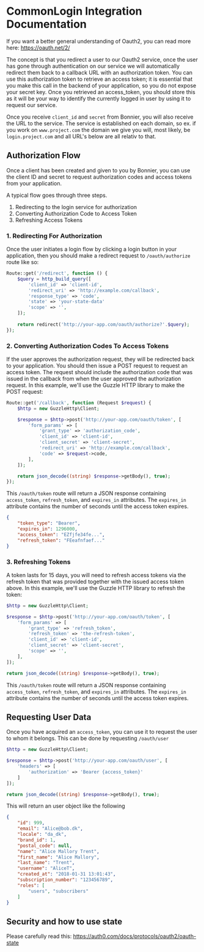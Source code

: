 # CommonLogin Integration Documentation
If you want a better general understanding of Oauth2, you can read more here: https://oauth.net/2/

The concept is that you redirect a user to our Oauth2 service, once the user has gone through authentication on our service we will automatically redirect them back to a callback URL with an authorization token. You can use this authorization token to retrieve an access token; it is essential that you make this call in the backend of your application, so you do not expose your secret key. Once you retrieved an access_token, you should store this as it will be your way to identify the currently logged in user by using it to request our service.

Once you receive `client_id` and `secret` from Bonnier, you will also receive the URL to the service. The service is established on each domain, so ex. if you work on `www.project.com` the domain we give you will, most likely, be `login.project.com` and all URL's below are all relativ to that.

## Authorization Flow
Once a client has been created and given to you by Bonnier, you can use the client ID and secret to request authorization codes and access tokens from your application.

A typical flow goes through three steps.

1. Redirecting to the login service for authorization
2. Converting Authorization Code to Access Token
3. Refreshing Access Tokens

### 1. Redirecting For Authorization
Once the user initiates a login flow by clicking a login button in your application, then you should make a redirect request to `/oauth/authorize` route like so:

```php
Route::get('/redirect', function () {
    $query = http_build_query([
        'client_id' => 'client-id',
        'redirect_uri' => 'http://example.com/callback',
        'response_type' => 'code',
        'state' => 'your-state-data'
        'scope' => '',
    ]);
	
    return redirect('http://your-app.com/oauth/authorize?'.$query);
});
```

### 2. Converting Authorization Codes To Access Tokens
If the user approves the authorization request, they will be redirected back to your application. You should then issue a POST request to request an access token. The request should include the authorization code that was issued in the callback from when the user approved the authorization request. In this example, we'll use the Guzzle HTTP library to make the POST request:

```php
Route::get('/callback', function (Request $request) {
    $http = new GuzzleHttp\Client;

    $response = $http->post('http://your-app.com/oauth/token', [
        'form_params' => [
            'grant_type' => 'authorization_code',
            'client_id' => 'client-id',
            'client_secret' => 'client-secret',
            'redirect_uri' => 'http://example.com/callback',
            'code' => $request->code,
        ],
    ]);

    return json_decode((string) $response->getBody(), true);
});
```

This `/oauth/token` route will return a JSON response containing `access_token`,  `refresh_token`, and `expires_in` attributes. The `expires_in` attribute contains the number of seconds until the access token expires.

```json
{
	"token_type": "Bearer",
	"expires_in": 1296000,
	"access_token": "EZfjfe34fe...",
	"refresh_token": "FEeafnfaef..."
}
```

### 3. Refreshing Tokens
A token lasts for 15 days, you will need to refresh access tokens via the refresh token that was provided together with the issued access token above. In this example, we'll use the Guzzle HTTP library to refresh the token:

```php
$http = new GuzzleHttp\Client;

$response = $http->post('http://your-app.com/oauth/token', [
    'form_params' => [
        'grant_type' => 'refresh_token',
        'refresh_token' => 'the-refresh-token',
        'client_id' => 'client-id',
        'client_secret' => 'client-secret',
        'scope' => '',
    ],
]);

return json_decode((string) $response->getBody(), true);
```
This `/oauth/token` route will return a JSON response containing `access_token`, `refresh_token`, and `expires_in` attributes. The `expires_in` attribute contains the number of seconds until the access token expires.


## Requesting User Data
Once you have acquired an `access_token`, you can use it to request the user to whom it belongs. This can be done by requesting `/oauth/user`

```php
$http = new GuzzleHttp\Client;

$response = $http->post('http://your-app.com/oauth/user', [
    'headers' => [
	    'authorization' => 'Bearer {access_token}'
    ]
]);

return json_decode((string) $response->getBody(), true);
```
This will return an user object like the following

```json
{
	"id": 999,
	"email": "Alice@bob.dk",
	"locale": "da_dk",
	"brand_id": 1,
	"postal_code": null,
	"name": "Alice Mallory Trent",
	"first_name": "Alice Mallory",
	"last_name": "Trent",
	"username": "AliceT",
	"created_at": "2018-01-31 13:01:43",
	"subscription_number": "123456789",
	"roles": [
		"users", "subscribers"
	]
}
```

## Security and how to use state
Please carefully read this: https://auth0.com/docs/protocols/oauth2/oauth-state

